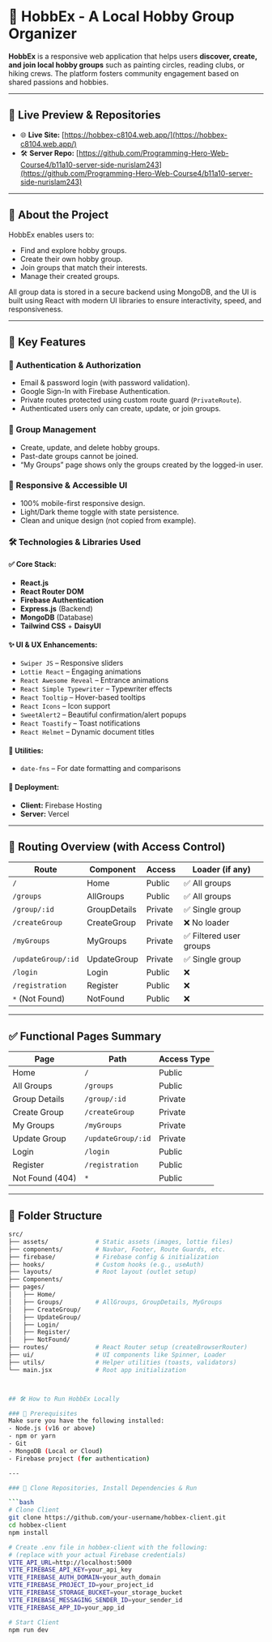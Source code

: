 # 🎨 HobbEx - A Local Hobby Group Organizer

**HobbEx** is a responsive web application that helps users **discover, create, and join local hobby groups** such as painting circles, reading clubs, or hiking crews. The platform fosters community engagement based on shared passions and hobbies.

---

## 🔗 Live Preview & Repositories

- 🌐 **Live Site:** [https://hobbex-c8104.web.app/](https://hobbex-c8104.web.app/)
- 🛠️ **Server Repo:** [https://github.com/Programming-Hero-Web-Course4/b11a10-server-side-nurislam243](https://github.com/Programming-Hero-Web-Course4/b11a10-server-side-nurislam243)

---

## 📌 About the Project

HobbEx enables users to:
- Find and explore hobby groups.
- Create their own hobby group.
- Join groups that match their interests.
- Manage their created groups.

All group data is stored in a secure backend using MongoDB, and the UI is built using React with modern UI libraries to ensure interactivity, speed, and responsiveness.

---

## 🚀 Key Features

### 🔐 Authentication & Authorization
- Email & password login (with password validation).
- Google Sign-In with Firebase Authentication.
- Private routes protected using custom route guard (`PrivateRoute`).
- Authenticated users only can create, update, or join groups.

### 🎯 Group Management
- Create, update, and delete hobby groups.
- Past-date groups cannot be joined.
- “My Groups” page shows only the groups created by the logged-in user.

### 📱 Responsive & Accessible UI
- 100% mobile-first responsive design.
- Light/Dark theme toggle with state persistence.
- Clean and unique design (not copied from example).

### 🛠️ Technologies & Libraries Used

#### ✅ Core Stack:
- **React.js**
- **React Router DOM**
- **Firebase Authentication**
- **Express.js** (Backend)
- **MongoDB** (Database)
- **Tailwind CSS** + **DaisyUI**

#### ✨ UI & UX Enhancements:
- `Swiper JS` – Responsive sliders
- `Lottie React` – Engaging animations
- `React Awesome Reveal` – Entrance animations
- `React Simple Typewriter` – Typewriter effects
- `React Tooltip` – Hover-based tooltips
- `React Icons` – Icon support
- `SweetAlert2` – Beautiful confirmation/alert popups
- `React Toastify` – Toast notifications
- `React Helmet` – Dynamic document titles

#### 🧰 Utilities:
- `date-fns` – For date formatting and comparisons

#### 🚀 Deployment:
- **Client:** Firebase Hosting
- **Server:** Vercel

---

## 🧭 Routing Overview (with Access Control)

| Route                 | Component         | Access     | Loader (if any)                       |
|----------------------|------------------|------------|---------------------------------------|
| `/`                  | Home             | Public     | ✅ All groups                          |
| `/groups`            | AllGroups        | Public     | ✅ All groups                          |
| `/group/:id`         | GroupDetails     | Private    | ✅ Single group                        |
| `/createGroup`       | CreateGroup      | Private    | ❌ No loader                           |
| `/myGroups`          | MyGroups         | Private    | ✅ Filtered user groups                |
| `/updateGroup/:id`   | UpdateGroup      | Private    | ✅ Single group                        |
| `/login`             | Login            | Public     | ❌                                     |
| `/registration`      | Register         | Public     | ❌                                     |
| `*` (Not Found)      | NotFound         | Public     | ❌                                     |

---

## ✅ Functional Pages Summary

| Page             | Path                 | Access Type |
|------------------|----------------------|-------------|
| Home             | `/`                  | Public      |
| All Groups       | `/groups`            | Public      |
| Group Details    | `/group/:id`         | Private     |
| Create Group     | `/createGroup`       | Private     |
| My Groups        | `/myGroups`          | Private     |
| Update Group     | `/updateGroup/:id`   | Private     |
| Login            | `/login`             | Public      |
| Register         | `/registration`      | Public      |
| Not Found (404)  | `*`                  | Public      |

---

## 🧩 Folder Structure

```bash
src/
├── assets/             # Static assets (images, lottie files)
├── components/         # Navbar, Footer, Route Guards, etc.
├── firebase/           # Firebase config & initialization
├── hooks/              # Custom hooks (e.g., useAuth)
├── layouts/            # Root layout (outlet setup)
├── Components/
├── pages/
│   ├── Home/
│   ├── Groups/         # AllGroups, GroupDetails, MyGroups
│   ├── CreateGroup/
│   ├── UpdateGroup/
│   ├── Login/
│   ├── Register/
│   ├── NotFound/
├── routes/             # React Router setup (createBrowserRouter)
├── ui/                 # UI components like Spinner, Loader
├── utils/              # Helper utilities (toasts, validators)
└── main.jsx            # Root app initialization



## 🛠️ How to Run HobbEx Locally

### 🔧 Prerequisites
Make sure you have the following installed:
- Node.js (v16 or above)
- npm or yarn
- Git
- MongoDB (Local or Cloud)
- Firebase project (for authentication)

---

### 📁 Clone Repositories, Install Dependencies & Run

```bash
# Clone Client
git clone https://github.com/your-username/hobbex-client.git
cd hobbex-client
npm install

# Create .env file in hobbex-client with the following:
# (replace with your actual Firebase credentials)
VITE_API_URL=http://localhost:5000
VITE_FIREBASE_API_KEY=your_api_key
VITE_FIREBASE_AUTH_DOMAIN=your_auth_domain
VITE_FIREBASE_PROJECT_ID=your_project_id
VITE_FIREBASE_STORAGE_BUCKET=your_storage_bucket
VITE_FIREBASE_MESSAGING_SENDER_ID=your_sender_id
VITE_FIREBASE_APP_ID=your_app_id

# Start Client
npm run dev



